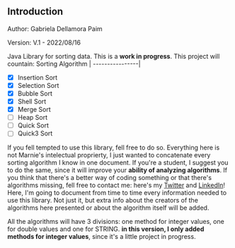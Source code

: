 ## Introduction
Author: Gabriela Dellamora Paim

Version: V.1 - 2022/08/16

Java Library for sorting data. This is a **work in progress**. This project will countain:
Sorting Algorithm | 
----------------|
- [x] Insertion Sort 
- [x] Selection Sort 
- [x] Bubble Sort 
- [x] Shell Sort 
- [x] Merge Sort 
- [ ] Heap Sort 
- [ ] Quick Sort 
- [ ] Quick3 Sort 

If you fell tempted to use this library, fell free to do so. Everything here is not Marnie's intelectual proprierty, I just wanted to concatenate every sorting algorithm I know in one document. If you're a student, I suggest you to do the same, since it will improve your **ability of analyzing algorithms**. If you think that there's a better way of coding something or that there's algorithms missing, fell free to contact me: here's my [Twitter](https://twitter.com/MarnieGrenat) and [LinkedIn](https://www.linkedin.com/in/gabriela-dellamora/)!
Here, I'm going to document from time to time every information needed to use this library. Not just it, but extra info about the creators of the algorithms here presented or about the algorithm itself will be added.

All the algorithms will have 3 divisions: one method for integer values, one for double values and one for STRING. **in this version, I only added methods for integer values**, since it's a little project in progress.
